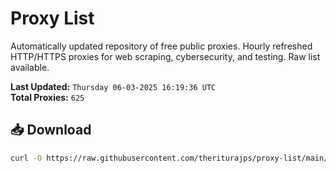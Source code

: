 # Proxy List

Automatically updated repository of free public proxies. Hourly refreshed HTTP/HTTPS proxies for web scraping, cybersecurity, and testing. Raw list available.

**Last Updated:** `Thursday 06-03-2025 16:19:36 UTC`  
**Total Proxies:** `625`

## 📥 Download
```bash
curl -O https://raw.githubusercontent.com/theriturajps/proxy-list/main/proxies.txt
